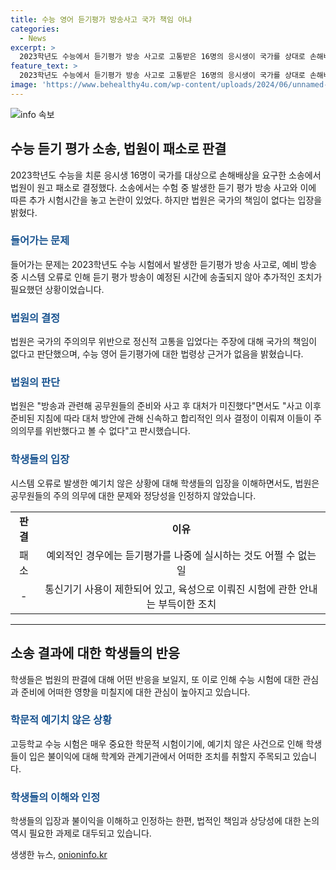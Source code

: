 ```yaml
---
title: 수능 영어 듣기평가 방송사고 국가 책임 아냐
categories:
  - News
excerpt: >
  2023학년도 수능에서 듣기평가 방송 사고로 고통받은 16명의 응시생이 국가를 상대로 손해배상을 청구했지만, 법원은 이를 받아들이지 않았다. 영등포구 여의도여자고등학교에서 발생한 방송사고로 평가가 지연되자 응시생들은 추가 시험시간을 부여받았으나, 법원은 국가의 책임이 없다고 판단했다. 법원은 예외적인 경우에는 듣기평가를 나중에 실시하는 것도 어쩔 수 없는 일이라며 원고의 패소를 결정했다. 공무원들의 대처가 미진했지만 합리적인 의사결정이 이뤄져 주의의무를 위반한 적이 없다고 밝혔다.
feature_text: >
  2023학년도 수능에서 듣기평가 방송 사고로 고통받은 16명의 응시생이 국가를 상대로 손해배상을 청구했지만, 법원은 이를 받아들이지 않았다. 영등포구 여의도여자고등학교에서 발생한 방송사고로 평가가 지연되자 응시생들은 추가 시험시간을 부여받았으나, 법원은 국가의 책임이 없다고 판단했다. 법원은 예외적인 경우에는 듣기평가를 나중에 실시하는 것도 어쩔 수 없는 일이라며 원고의 패소를 결정했다. 공무원들의 대처가 미진했지만 합리적인 의사결정이 이뤄져 주의의무를 위반한 적이 없다고 밝혔다.
image: 'https://www.behealthy4u.com/wp-content/uploads/2024/06/unnamed-file.png'
---
```


<p><img src="https://www.behealthy4u.com/wp-content/uploads/2024/06/unnamed-file.png" alt="info 속보" /></p>

<h2 data-ke-size="size26">수능 듣기 평가 소송, 법원이 패소로 판결</h2>

<p data-ke-size="size16">2023학년도 수능을 치룬 응시생 16명이 국가를 대상으로 손해배상을 요구한 소송에서 법원이 원고 패소로 결정했다. 소송에서는 수험 중 발생한 듣기 평가 방송 사고와 이에 따른 추가 시험시간을 놓고 논란이 있었다. 하지만 법원은 국가의 책임이 없다는 입장을 밝혔다.</p>

<h3><b><span style="color: #1a5490;">들어가는 문제</span></b></h3>

<p data-ke-size="size16">들어가는 문제는 2023학년도 수능 시험에서 발생한 듣기평가 방송 사고로, 예비 방송 중 시스템 오류로 인해 듣기 평가 방송이 예정된 시간에 송출되지 않아 추가적인 조치가 필요했던 상황이었습니다.</p>

<h3><b><span style="color: #1a5490;">법원의 결정</span></b></h3>

<p data-ke-size="size16">법원은 국가의 주의의무 위반으로 정신적 고통을 입었다는 주장에 대해 국가의 책임이 없다고 판단했으며, 수능 영어 듣기평가에 대한 법령상 근거가 없음을 밝혔습니다.</p>

<h3><b><span style="color: #1a5490;">법원의 판단</span></b></h3>

<p data-ke-size="size16">법원은 "방송과 관련해 공무원들의 준비와 사고 후 대처가 미진했다"면서도 "사고 이후 준비된 지침에 따라 대처 방안에 관해 신속하고 합리적인 의사 결정이 이뤄져 이들이 주의의무를 위반했다고 볼 수 없다"고 판시했습니다.</p>

<h3><b><span style="color: #1a5490;">학생들의 입장</span></b></h3>

<p data-ke-size="size16">시스템 오류로 발생한 예기치 않은 상황에 대해 학생들의 입장을 이해하면서도, 법원은 공무원들의 주의 의무에 대한 문제와 정당성을 인정하지 않았습니다.</p>

<table>
    <tr>
        <td style="text-align: center; height: 17px;"><b>판결</b></td>
        <td style="text-align: center; height: 17px;"><b>이유</b></td>
    </tr>
    <tr>
        <td style="text-align: center; height: 17px;">패소</td>
        <td style="text-align: center; height: 17px;">예외적인 경우에는 듣기평가를 나중에 실시하는 것도 어쩔 수 없는 일</td>
    </tr>
    <tr>
        <td style="text-align: center; height: 17px;"> - </td>
        <td style="text-align: center; height: 17px;">통신기기 사용이 제한되어 있고, 육성으로 이뤄진 시험에 관한 안내는 부득이한 조치</td>
    </tr>
</table>

<hr>

<h2 data-ke-size="size26">소송 결과에 대한 학생들의 반응</h2>

<p data-ke-size="size16">학생들은 법원의 판결에 대해 어떤 반응을 보일지, 또 이로 인해 수능 시험에 대한 관심과 준비에 어떠한 영향을 미칠지에 대한 관심이 높아지고 있습니다.</p>

<h3><b><span style="color: #1a5490;">학문적 예기치 않은 상황</span></b></h3>

<p data-ke-size="size16">고등학교 수능 시험은 매우 중요한 학문적 시험이기에, 예기치 않은 사건으로 인해 학생들이 입은 불이익에 대해 학계와 관계기관에서 어떠한 조치를 취할지 주목되고 있습니다.</p>

<h3><b><span style="color: #1a5490;">학생들의 이해와 인정</span></b></h3>

<p data-ke-size="size16">학생들의 입장과 불이익을 이해하고 인정하는 한편, 법적인 책임과 상당성에 대한 논의 역시 필요한 과제로 대두되고 있습니다.</p>
생생한 뉴스, <a href="https://onioninfo.kr" rel="dofollow">onioninfo.kr</a>


